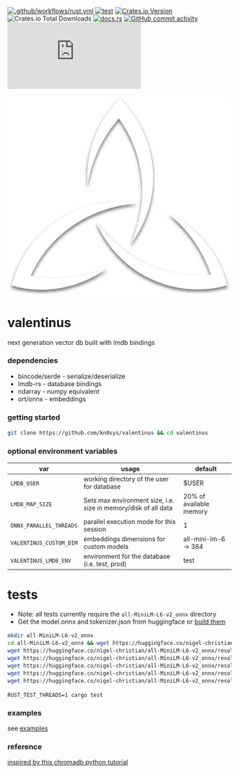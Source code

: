 [![.github/workflows/rust.yml](https://github.com/kn0sys/valentinus/actions/workflows/rust.yml/badge.svg)](https://github.com/kn0sys/valentinus/actions/workflows/rust.yml) [![test](https://github.com/kn0sys/valentinus/actions/workflows/test.yml/badge.svg)](https://github.com/kn0sys/valentinus/actions/workflows/test.yml) [![Crates.io Version](https://img.shields.io/crates/v/valentinus)](https://crates.io/crates/valentinus)
 ![Crates.io Total Downloads](https://img.shields.io/crates/d/valentinus) [![docs.rs](https://img.shields.io/docsrs/valentinus)](https://docs.rs/valentinus) [![GitHub commit activity](https://img.shields.io/github/commit-activity/m/kn0sys/valentinus)](https://github.com/kn0sys/valentinus/commits/main/) [![Matrix](https://img.shields.io/matrix/valentinus%3Amatrix.org)](https://app.element.io/#/room/#valentinus:matrix.org)


![alt text](logo.png) 

# valentinus 

next generation vector db built with lmdb bindings

### dependencies

* bincode/serde  - serialize/deserialize
* lmdb-rs        - database bindings
* ndarray        - numpy equivalent
* ort/onnx       - embeddings

### getting started

```bash
git clone https://github.com/kn0sys/valentinus && cd valentinus
```

### optional environment variables

| var| usage | default |
|----|-------| --------|
|`LMDB_USER` | working directory of the user for database | $USER|
|`LMDB_MAP_SIZE` | Sets max environment size, i.e. size in memory/disk of all data  | 20% of available memory |
|`ONNX_PARALLEL_THREADS` | parallel execution mode for this session | 1 |
|`VALENTINUS_CUSTOM_DIM` | embeddings dimensions for custom models | all-mini-lm-6 -> 384 |
|`VALENTINUS_LMDB_ENV`| environment for the database (i.e. test, prod) | test |


# tests

* Note: all tests currently require the `all-MiniLM-L6-v2_onnx` directory
* Get the model.onnx and tokenizer.json from huggingface or [build them](https://huggingface.co/docs/optimum/en/exporters/onnx/usage_guides/export_a_model)

```bash
mkdir all-MiniLM-L6-v2_onnx
cd all-MiniLM-L6-v2_onnx && wget https://huggingface.co/nigel-christian/all-MiniLM-L6-v2_onnx/resolve/main/config.json
wget https://huggingface.co/nigel-christian/all-MiniLM-L6-v2_onnx/resolve/main/model.onnx
wget https://huggingface.co/nigel-christian/all-MiniLM-L6-v2_onnx/resolve/main/special_tokens_map.json
wget https://huggingface.co/nigel-christian/all-MiniLM-L6-v2_onnx/resolve/main/tokenizer_config.json
wget https://huggingface.co/nigel-christian/all-MiniLM-L6-v2_onnx/resolve/main/tokenizer.json
wget https://huggingface.co/nigel-christian/all-MiniLM-L6-v2_onnx/resolve/main/vocab.txt
```

`RUST_TEST_THREADS=1 cargo test`

### examples

see [examples](https://github.com/kn0sys/valentinus/tree/main/examples)

### reference

[inspired by this chromadb python tutorial](https://realpython.com/chromadb-vector-database/#what-is-a-vector-database)
